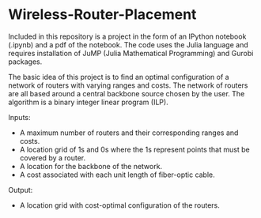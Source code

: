 # Wireless-Router-Placement

Included in this repository is a project in the form of an IPython notebook (.ipynb) and a pdf of the notebook. The code uses the Julia language and requires installation of JuMP (Julia Mathematical Programming) and Gurobi packages.

The basic idea of this project is to find an optimal configuration of a network of routers with varying ranges and costs. The network of routers are all based around a central backbone source chosen by the user. The algorithm is a binary integer linear program (ILP).

Inputs:
  - A maximum number of routers and their corresponding ranges and costs.
  - A location grid of 1s and 0s where the 1s represent points that must be covered by a router.
  - A location for the backbone of the network.
  - A cost associated with each unit length of fiber-optic cable.

Output:
  - A location grid with cost-optimal configuration of the routers.
